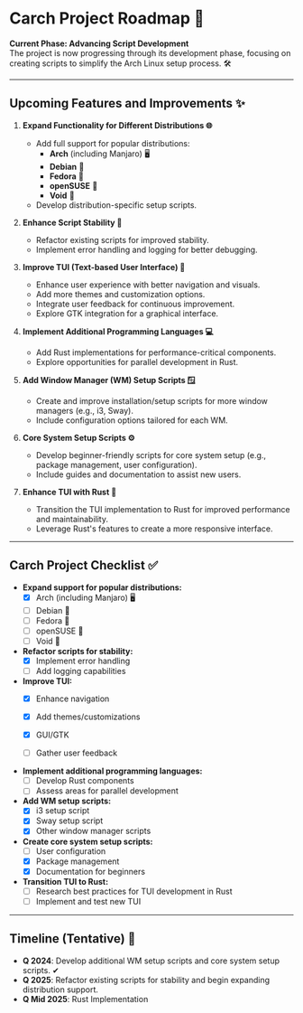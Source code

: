 # Carch Project Roadmap 🚀

**Current Phase: Advancing Script Development**  
The project is now progressing through its development phase, focusing on creating scripts to simplify the Arch Linux setup process. 🛠️

---

## Upcoming Features and Improvements ✨

1. **Expand Functionality for Different Distributions 🌐**
   - Add full support for popular distributions:
     - **Arch** (including Manjaro) 🖥️
     - **Debian** 🐧
     - **Fedora** 🍕
     - **openSUSE** 🐢
     - **Void** 🌌
   - Develop distribution-specific setup scripts.

2. **Enhance Script Stability 🔧**
   - Refactor existing scripts for improved stability.
   - Implement error handling and logging for better debugging.

3. **Improve TUI (Text-based User Interface) 🎨**
   - Enhance user experience with better navigation and visuals.
   - Add more themes and customization options.
   - Integrate user feedback for continuous improvement.
   - Explore GTK integration for a graphical interface.

4. **Implement Additional Programming Languages 💻**
   - Add Rust implementations for performance-critical components.
   - Explore opportunities for parallel development in Rust.

5. **Add Window Manager (WM) Setup Scripts 🪟**
   - Create and improve installation/setup scripts for more window managers (e.g., i3, Sway).
   - Include configuration options tailored for each WM.

6. **Core System Setup Scripts ⚙️**
   - Develop beginner-friendly scripts for core system setup (e.g., package management, user configuration).
   - Include guides and documentation to assist new users.

7. **Enhance TUI with Rust 🦀**
   - Transition the TUI implementation to Rust for improved performance and maintainability.
   - Leverage Rust's features to create a more responsive interface.

---

## Carch Project Checklist ✅

- **Expand support for popular distributions:**
  - [x] Arch (including Manjaro) 🖥️
  - [ ] Debian 🐧
  - [ ] Fedora 🍕
  - [ ] openSUSE 🐢
  - [ ] Void 🌌

- **Refactor scripts for stability:**
  - [x] Implement error handling
  - [ ] Add logging capabilities

- **Improve TUI:**
  - [x] Enhance navigation
  - [x] Add themes/customizations
  - [x] GUI/GTK
  - [ ] Gather user feedback


- **Implement additional programming languages:**
  - [ ] Develop Rust components
  - [ ] Assess areas for parallel development

- **Add WM setup scripts:**
  - [x] i3 setup script
  - [x] Sway setup script
  - [x] Other window manager scripts

- **Create core system setup scripts:**
  - [ ] User configuration
  - [x] Package management
  - [x] Documentation for beginners

- **Transition TUI to Rust:**
  - [ ] Research best practices for TUI development in Rust
  - [ ] Implement and test new TUI

---

## Timeline (Tentative) 📅

- **Q 2024**: Develop additional WM setup scripts and core system setup scripts. ✔
- **Q 2025**: Refactor existing scripts for stability and begin expanding distribution support.
- **Q Mid 2025**: Rust Implementation
